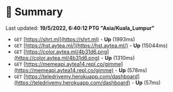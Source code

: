 # 📖 Summary
Last updated: **19/5/2022, 6:40:12 PTG "Asia/Kuala_Lumpur"**

- `GET` [https://shrt.ml](https://shrt.ml) - **Up** (1993ms)
- `GET` [https://hst.aytea.ml/](https://hst.aytea.ml/) - **Up** (15044ms)
- `GET` [https://color.aytea.ml/4b31d6.png](https://color.aytea.ml/4b31d6.png) - **Up** (1310ms)
- `GET` [https://memeapi.aytea14.repl.co/gimme](https://memeapi.aytea14.repl.co/gimme) - **Up** (578ms)
- `GET` [https://teledrivemy.herokuapp.com/dashboard](https://teledrivemy.herokuapp.com/dashboard) - **Up** (57ms)
